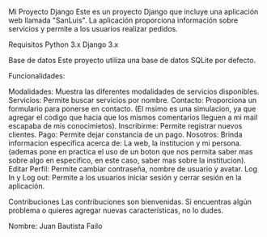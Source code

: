 Mi Proyecto Django
Este es un proyecto Django que incluye una aplicación web llamada "SanLuis". La aplicación proporciona información sobre servicios y permite a los usuarios realizar pedidos.

Requisitos
Python 3.x
Django 3.x

Base de datos
Este proyecto utiliza una base de datos SQLite por defecto.

Funcionalidades:

Modalidades: Muestra las diferentes modalidades de servicios disponibles.
Servicios: Permite buscar servicios por nombre.
Contacto: Proporciona un formulario para ponerse en contacto. (El msimo es una simulacion, ya que agregar el codigo que hacia que los mismos comentarios lleguen a mi mail escapaba de mis conocimietos).
Inscribirme: Permite registrar nuevos clientes.
Pago: Permite dejar constancia de un pago.
Nosotros: Brinda informacion especifica acerca de: La web, la institucion y mi persona. (ademas pone en practica el uso de un boton que nos permita saber mas sobre algo en especifico, en este caso, saber mas sobre la institucion).
Editar Perfil: Permite cambiar contraseña, nombre de usuario y avatar.
Log In y Log out:  Permite a los usuarios iniciar sesión y cerrar sesión en la aplicación.



Contribuciones
Las contribuciones son bienvenidas. Si encuentras algún problema o quieres agregar nuevas características, no lo dudes.


Nombre: Juan Bautista Failo
